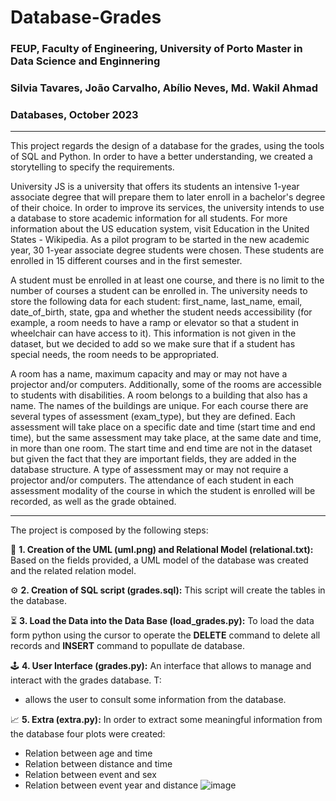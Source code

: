 # Database-Grades
### FEUP, Faculty of Engineering, University of Porto Master in Data Science and Enginnering 
### Silvia Tavares, João Carvalho, Abílio Neves, Md. Wakil Ahmad
### Databases, October 2023
---
This project regards the design of a database for the grades, using the tools of SQL and Python. In order to have a better understanding, we created a storytelling to specify the requirements.

University JS is a university that offers its students an intensive 1-year associate degree that will prepare them to later enroll in a bachelor's degree of their choice. In order to improve its services, the university intends to use a database to store academic information for all students. For more information about the US education system, visit Education in the United States - Wikipedia.
As a pilot program to be started in the new academic year, 30 1-year associate degree students were chosen. These students are enrolled in 15 different courses and in the first semester.

A student must be enrolled in at least one course, and there is no limit to the number of courses a student can be enrolled in.
The university needs to store the following data for each student: first_name, last_name, email, date_of_birth, state, gpa and whether the student needs accessibility (for example, a room needs to have a ramp or elevator so that a student in wheelchair can have access to it). This information is not given in the dataset, but we decided to add so we make sure that if a student has special needs, the room needs to be appropriated.

A room has a name, maximum capacity and may or may not have a projector and/or computers. Additionally, some of the rooms are accessible to students with disabilities. A room belongs to a building that also has a name. The names of the buildings are unique.
For each course there are several types of assessment (exam_type), but they are defined. Each assessment will take place on a specific date and time (start time and end time), but the same assessment may take place, at the same date and time, in more than one room. The start time and end time are not in the dataset but given the fact that they are important fields, they are added in the database structure. A type of assessment may or may not require a projector and/or computers. The attendance of each student in each assessment modality of the course in which the student is enrolled will be recorded, as well as the grade obtained.

---
The project is composed by the following steps:

:dart:  **1. Creation of the UML (uml.png) and Relational Model (relational.txt):**
Based on the fields provided, a UML model of the database was created and the related relation model. 


:gear:  **2. Creation of SQL script (grades.sql):**
This script will create the tables in the database.


:hourglass_flowing_sand:  **3. Load the Data into the Data Base (load_grades.py):**
To load the data form python using the cursor to operate the **DELETE** command to delete all records and **INSERT** command to popullate de database.

:joystick:  **4. User Interface (grades.py):**
An interface that allows to manage and interact with the grades database. T:

- allows the user to consult some information from the database.

:chart_with_upwards_trend:  **5. Extra (extra.py):**
In order to extract some meaningful information from the database four plots were created:

- Relation between age and time
- Relation between distance and time
- Relation between event and sex
- Relation between event year and distance
![image](https://github.com/silviatvares/Database-Grades/assets/116115008/591397e4-755b-4ffb-ad25-325d2c7f507e)
